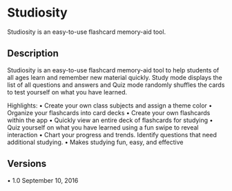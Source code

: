 # Studiosity

Studiosity is an easy-to-use flashcard memory-aid tool.

## Description

Studiosity is an easy-to-use flashcard memory-aid tool to help students of all ages learn and remember new material quickly. Study mode displays the list of all questions and answers and Quiz mode randomly shuffles the cards to test yourself on what you have learned.

Highlights:
• Create your own class subjects and assign a theme color
• Organize your flashcards into card decks
• Create your own flashcards within the app
• Quickly view an entire deck of flashcards for studying
• Quiz yourself on what you have learned using a fun swipe to reveal interaction
• Chart your progress and trends. Identify questions that need additional studying. 
• Makes studying fun, easy, and effective

## Versions

• 1.0 September 10, 2016
